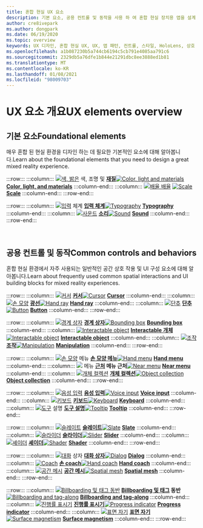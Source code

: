 ```yaml
---
title: 혼합 현실 UX 요소
description: 기본 요소, 공용 컨트롤 및 동작을 사용 하 여 혼합 현실 장치용 앱을 설계 하는 방법에 대해 알아봅니다.
author: cre8ivepark
ms.author: dongpark
ms.date: 06/19/2020
ms.topic: overview
keywords: UX 디자인, 혼합 현실 UX, UX, 앱 패턴, 컨트롤, 스타일, HoloLens, 상호 작용, 공간 상호 작용, 공간 UI, UX 요소, 동작, 구성 요소, 입력 체계, 색, 혼합 현실 헤드셋, windows Mixed reality 헤드셋, 가상 현실 헤드셋, HoloLens, MRTK, Mixed Reality Toolkit
ms.openlocfilehash: a1b087230b5a744cb6194c5cb791e4085aa791c6
ms.sourcegitcommit: 2329db5a76dfe1b844e21291dbc8ee3888ed1b81
ms.translationtype: MT
ms.contentlocale: ko-KR
ms.lasthandoff: 01/08/2021
ms.locfileid: "98009703"
---
```

# <a name="ux-elements-overview"></a><span data-ttu-id="a8518-104">UX 요소 개요</span><span class="sxs-lookup"><span data-stu-id="a8518-104">UX elements overview</span></span>

## <a name="foundational-elements"></a><span data-ttu-id="a8518-105">기본 요소</span><span class="sxs-lookup"><span data-stu-id="a8518-105">Foundational elements</span></span>

<span data-ttu-id="a8518-106">매우 혼합 된 현실 환경을 디자인 하는 데 필요한 기본적인 요소에 대해 알아봅니다.</span><span class="sxs-lookup"><span data-stu-id="a8518-106">Learn about the foundational elements that you need to design a great mixed reality experience.</span></span>

:::row:::
    :::column:::
       <span data-ttu-id="a8518-107">[ ![ 색, 밝은](images/640px-fragments.png)](color-light-and-materials.md) 색, 조명 및 **[재질](color-light-and-materials.md)**</span><span class="sxs-lookup"><span data-stu-id="a8518-107">[![Color, light and materials](images/640px-fragments.png)](color-light-and-materials.md) **[Color, light, and materials](color-light-and-materials.md)**</span></span>
    :::column-end:::
    :::column:::
       <span data-ttu-id="a8518-108">[ ![ 배율 배율](images/volvo-cars-microsoft-hololens-experience01-640px.png)](scale.md) **[](scale.md)**</span><span class="sxs-lookup"><span data-stu-id="a8518-108">[![Scale](images/volvo-cars-microsoft-hololens-experience01-640px.png)](scale.md) **[Scale](scale.md)**</span></span>
    :::column-end:::
:::row-end:::

:::row:::
    :::column:::
       <span data-ttu-id="a8518-109">[ ![ 입력](images/typography-cover.png)](typography.md) 체계 **[입력 체계](typography.md)**</span><span class="sxs-lookup"><span data-stu-id="a8518-109">[![Typography](images/typography-cover.png)](typography.md) **[Typography](typography.md)**</span></span>
    :::column-end:::
    :::column:::
       <span data-ttu-id="a8518-110">[ ![ 사운드](images/spatialaudio.png)](spatial-sound-design.md) **[소리](spatial-sound-design.md)**</span><span class="sxs-lookup"><span data-stu-id="a8518-110">[![Sound](images/spatialaudio.png)](spatial-sound-design.md) **[Sound](spatial-sound-design.md)**</span></span>
    :::column-end:::
:::row-end:::

<br>

## <a name="common-controls-and-behaviors"></a><span data-ttu-id="a8518-111">공용 컨트롤 및 동작</span><span class="sxs-lookup"><span data-stu-id="a8518-111">Common controls and behaviors</span></span>

<span data-ttu-id="a8518-112">혼합 현실 환경에서 자주 사용되는 일반적인 공간 상호 작용 및 UI 구성 요소에 대해 알아봅니다.</span><span class="sxs-lookup"><span data-stu-id="a8518-112">Learn about frequently used common spatial interactions and UI building blocks for mixed reality experiences.</span></span>

:::row:::
    :::column:::
       <span data-ttu-id="a8518-113">[ ![ 커서](images/UX_Hero_Cursor.jpg)](cursors.md) **[커서](cursors.md)**</span><span class="sxs-lookup"><span data-stu-id="a8518-113">[![Cursor](images/UX_Hero_Cursor.jpg)](cursors.md) **[Cursor](cursors.md)**</span></span>
    :::column-end:::
    :::column:::
       <span data-ttu-id="a8518-114">[ ![ 손 모양](images/UX_Hero_HandRay.jpg)](point-and-commit.md) **[광선](point-and-commit.md)**</span><span class="sxs-lookup"><span data-stu-id="a8518-114">[![Hand ray](images/UX_Hero_HandRay.jpg)](point-and-commit.md) **[Hand ray](point-and-commit.md)**</span></span>
    :::column-end:::
    :::column:::
       <span data-ttu-id="a8518-115">[ ![ 단추](images/UX_Hero_Button.jpg)](button.md) **[단추](button.md)**</span><span class="sxs-lookup"><span data-stu-id="a8518-115">[![Button](images/UX_Hero_Button.jpg)](button.md) **[Button](button.md)**</span></span>
    :::column-end:::
:::row-end:::

:::row:::
    :::column:::
       <span data-ttu-id="a8518-116">[ ![ 경계 상자](images/UX_Hero_BoundingBox.jpg)](app-bar-and-bounding-box.md) **[경계 상자](app-bar-and-bounding-box.md)**</span><span class="sxs-lookup"><span data-stu-id="a8518-116">[![Bounding box](images/UX_Hero_BoundingBox.jpg)](app-bar-and-bounding-box.md) **[Bounding box](app-bar-and-bounding-box.md)**</span></span>
    :::column-end:::
    :::column:::
       <span data-ttu-id="a8518-117">[ ![ Interactable object](images/UX_Hero_Interactable.jpg)](interactable-object.md) **[Interactable 개체](interactable-object.md)**</span><span class="sxs-lookup"><span data-stu-id="a8518-117">[![Interactable object](images/UX_Hero_Interactable.jpg)](interactable-object.md) **[Interactable object](interactable-object.md)**</span></span>
    :::column-end:::
    :::column:::
       <span data-ttu-id="a8518-118">[ ![ 조작](images/UX_Hero_Manipulation.jpg)](direct-manipulation.md) **[조작](direct-manipulation.md)**</span><span class="sxs-lookup"><span data-stu-id="a8518-118">[![Manipulation](images/UX_Hero_Manipulation.jpg)](direct-manipulation.md) **[Manipulation](direct-manipulation.md)**</span></span>
    :::column-end:::
:::row-end:::

:::row:::
    :::column:::
       <span data-ttu-id="a8518-119">[ ![ 손 모양](images/UX_Hero_HandMenu.jpg)](hand-menu.md) 메뉴 **[손 모양 메뉴](hand-menu.md)**</span><span class="sxs-lookup"><span data-stu-id="a8518-119">[![Hand menu](images/UX_Hero_HandMenu.jpg)](hand-menu.md) **[Hand menu](hand-menu.md)**</span></span>
    :::column-end:::
    :::column:::
       <span data-ttu-id="a8518-120">[ ![](images/UX_Hero_NearMenu.jpg)](near-menu.md) 메뉴 **[근처](near-menu.md) 메뉴 근처**</span><span class="sxs-lookup"><span data-stu-id="a8518-120">[![Near menu](images/UX_Hero_NearMenu.jpg)](near-menu.md) **[Near menu](near-menu.md)**</span></span>
    :::column-end:::
    :::column:::
       <span data-ttu-id="a8518-121">[ ![ 개체 컬렉션](images/UX_Hero_ObjectCollection.jpg)](object-collection.md) **[개체 컬렉션](object-collection.md)**</span><span class="sxs-lookup"><span data-stu-id="a8518-121">[![Object collection](images/UX_Hero_ObjectCollection.jpg)](object-collection.md) **[Object collection](object-collection.md)**</span></span>
    :::column-end:::
:::row-end:::

:::row:::
    :::column:::
       <span data-ttu-id="a8518-122">[ ![ 음성 입력](images/UX_Hero_VoiceCommand.jpg)](voice-input.md) **[음성 입력](voice-input.md)**</span><span class="sxs-lookup"><span data-stu-id="a8518-122">[![Voice input](images/UX_Hero_VoiceCommand.jpg)](voice-input.md) **[Voice input](voice-input.md)**</span></span>
    :::column-end:::
    :::column:::
       <span data-ttu-id="a8518-123">[ ![ 키보드](images/UX_Hero_Keyboard.jpg)](keyboard.md) **[키보드](keyboard.md)**</span><span class="sxs-lookup"><span data-stu-id="a8518-123">[![Keyboard](images/UX_Hero_Keyboard.jpg)](keyboard.md) **[Keyboard](keyboard.md)**</span></span>
    :::column-end:::
    :::column:::
       <span data-ttu-id="a8518-124">[ ![ 도구](images/UX_Hero_Tooltip.jpg)](tooltip.md) 설명 **[도구 설명](tooltip.md)**</span><span class="sxs-lookup"><span data-stu-id="a8518-124">[![Tooltip](images/UX_Hero_Tooltip.jpg)](tooltip.md) **[Tooltip](tooltip.md)**</span></span>
    :::column-end:::
:::row-end:::

:::row:::
    :::column:::
       <span data-ttu-id="a8518-125">[ ![ 슬레이트](images/UX_Hero_Slate.jpg)](slate.md) **[슬레이트](slate.md)**</span><span class="sxs-lookup"><span data-stu-id="a8518-125">[![Slate](images/UX_Hero_Slate.jpg)](slate.md) **[Slate](slate.md)**</span></span>
    :::column-end:::
    :::column:::
       <span data-ttu-id="a8518-126">[ ![ 슬라이더](images/UX_Hero_Slider.jpg)](slider.md) **[슬라이더](slider.md)**</span><span class="sxs-lookup"><span data-stu-id="a8518-126">[![Slider](images/UX_Hero_Slider.jpg)](slider.md) **[Slider](slider.md)**</span></span>
    :::column-end:::
    :::column:::
        <span data-ttu-id="a8518-127">[ ![ 셰이더](images/UX_Hero_StandardShader.jpg)](shader.md) **[셰이더](shader.md)**</span><span class="sxs-lookup"><span data-stu-id="a8518-127">[![Shader](images/UX_Hero_StandardShader.jpg)](shader.md) **[Shader](shader.md)**</span></span>
    :::column-end:::
:::row-end:::

:::row:::
    :::column:::
       <span data-ttu-id="a8518-128">[ ![ 대화](images/MRTK_UX_Dialog.jpg)](dialog-ui.md) 상자 **[대화 상자](dialog-ui.md)**</span><span class="sxs-lookup"><span data-stu-id="a8518-128">[![Dialog](images/MRTK_UX_Dialog.jpg)](dialog-ui.md) **[Dialog](dialog-ui.md)**</span></span>
    :::column-end:::
    :::column:::
       <span data-ttu-id="a8518-129">[ ![ Coach](images/HandCoach/MRTK_handCoach.jpg)](hand-coach.md) **[손 coach](hand-coach.md)**</span><span class="sxs-lookup"><span data-stu-id="a8518-129">[![Hand coach](images/HandCoach/MRTK_handCoach.jpg)](hand-coach.md) **[Hand coach](hand-coach.md)**</span></span>
    :::column-end:::
    :::column:::
       <span data-ttu-id="a8518-130">[ ![ 공간 메시](images/MRTK_PulseShader_SpatialMesh.gif)](spatial-mesh-ux.md) **[공간 메시](spatial-mesh-ux.md)**</span><span class="sxs-lookup"><span data-stu-id="a8518-130">[![Spatial mesh](images/MRTK_PulseShader_SpatialMesh.gif)](spatial-mesh-ux.md) **[Spatial mesh](spatial-mesh-ux.md)**</span></span>
    :::column-end:::
:::row-end:::

:::row:::
    :::column:::
        <span data-ttu-id="a8518-131">[ ![ Billboarding 및 태그 동반](images/MRTK_TagAlong.gif)](billboarding-and-tag-along.md) **[Billboarding 및 태그](billboarding-and-tag-along.md) 동반**</span><span class="sxs-lookup"><span data-stu-id="a8518-131">[![Billboarding and tag-along](images/MRTK_TagAlong.gif)](billboarding-and-tag-along.md) **[Billboarding and tag-along](billboarding-and-tag-along.md)**</span></span>
    :::column-end:::
    :::column:::
       <span data-ttu-id="a8518-132">[ ![ 진행률 표시기](images/MRTK_ProgressIndicator.gif)](progress.md) **[진행률 표시기](progress.md)**</span><span class="sxs-lookup"><span data-stu-id="a8518-132">[![Progress indicator](images/MRTK_ProgressIndicator.gif)](progress.md) **[Progress indicator](progress.md)**</span></span>
    :::column-end:::
    :::column:::
       <span data-ttu-id="a8518-133">[ ![ 표면 자기](images/MRTK_SurfaceMagnetism.gif)](surface-magnetism.md) **[표면 자기](surface-magnetism.md)**</span><span class="sxs-lookup"><span data-stu-id="a8518-133">[![Surface magnetism](images/MRTK_SurfaceMagnetism.gif)](surface-magnetism.md) **[Surface magnetism](surface-magnetism.md)**</span></span>
    :::column-end:::
:::row-end:::

<br>
